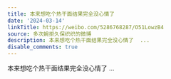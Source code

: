 ```yaml
---
title: 本来想吃个热干面结果完全没心情了
date: '2024-03-14'
linkTitle: https://weibo.com/5286768287/O51LowzB4
source: 多次婉拒久保织织的微博
description: 本来想吃个热干面结果完全没心情了  ...
disable_comments: true
---
```

本来想吃个热干面结果完全没心情了  ...